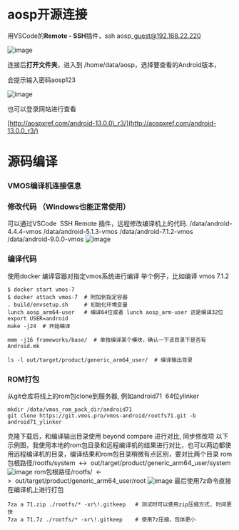 # aosp开源连接

用VSCode的**Remote - SSH**插件，ssh aosp\_guest@192.168.22.220

![image](https://alidocs.oss-cn-zhangjiakou.aliyuncs.com/res/W4j6OJkWdNQ7l3p8/img/73343b7d-19dc-478c-adcd-8f46a749947f.gif)

连接后**打开文件夹**，进入到 /home/data/aosp，选择要查看的Android版本，

会提示输入密码aosp123

![image](https://alidocs.oss-cn-zhangjiakou.aliyuncs.com/res/W4j6OJkWdNQ7l3p8/img/3fd809ed-4c3a-4ec1-9263-08ce6519f61e.gif)

也可以登录网站进行查看

[http://aospxref.com/android-13.0.0\_r3/](http://aospxref.com/android-13.0.0_r3/)

# 源码编译

### VMOS编译机连接信息

### 修改代码 （Windows也能正常使用）

可以通过VSCode  SSH Remote 插件，远程修改编译机上的代码. /data/android-4.4.4-vmos /data/android-5.1.3-vmos /data/android-7.1.2-vmos /data/android-9.0.0-vmos ![image](https://alidocs.oss-cn-zhangjiakou.aliyuncs.com/res/JZWGl07eyp7eO34Y/img/fb3a9b9e-7561-4af0-960f-5a8b2d3007b1.png)

### 编译代码

使用docker 编译容器对指定vmos系统进行编译 举个例子，比如编译 vmos 7.1.2

    $ docker start vmos-7
    $ docker attach vmos-7  # 附加到指定容器
    . build/envsetup.sh     # 初始化环境变量
    lunch aosp_arm64-user   # 编译64位或者 lunch aosp_arm-user 这是编译32位
    export USER=android
    make -j24  # 开始编译
    
    mmm -j16 frameworks/base/  # 单独编译某个模块，确认一下该目录下是否有Android.mk
    
    ls -l out/target/product/generic_arm64_user/  # 编译输出目录

### ROM打包

从git仓库将线上的rom包clone到服务器, 例如android71  64位ylinker

    mkdir /data/vmos_rom_pack_dir/android71
    git clone https://git.vmos.pro/vmos-android/rootfs71.git -b android71_ylinker

克隆下载后，和编译输出目录使用 beyond compare 进行对比, 同步修改项 以下示例图，我使用本地的rom包目录和远程编译机的结果进行对比，也可以两边都使用远程编译机的目录，编译结果和rom包目录稍微有点区别，要对比两个目录 rom包根路径/rootfs/system  <->  out/target/product/generic_arm64_user/system![image](https://alidocs.oss-cn-zhangjiakou.aliyuncs.com/res/JZWGl07eyp7eO34Y/img/7e7be9be-e4d8-4bff-83bc-1be43ff3ec70.png) rom包根路径/rootfs/  <->  out/target/product/generic_arm64_user/root ![image](https://alidocs.oss-cn-zhangjiakou.aliyuncs.com/res/JZWGl07eyp7eO34Y/img/ae37a1de-52f2-4f9c-80a7-93f36d8037c2.png) 最后使用7z命令直接在编译机上进行打包

    7za a 71.zip ./rootfs/* -xr\!.gitkeep   # 测试时可以使用zip压缩方式, 时间更快
    7za a 71.7z ./rootfs/* -xr\!.gitkeep    # 使用7z压缩，包体更小